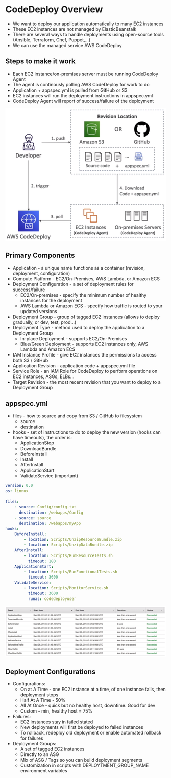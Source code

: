 # CodeDeploy Overview

- We want to deploy our application automatically to many EC2 instances
- These EC2 instances are not managed by ElasticBeanstalk
- There are several ways to handle deployments using open-source tools (Ansible, Terraform, Chef, Puppet,...)
- We can use the managed service AWS CodeDeploy

## Steps to make it work

- Each EC2 instance/on-premises server must be running CodeDeploy Agent
- The agent is continously polling AWS CodeDeploy for work to do
- Application + appspec.yml is pulled from GitHub or S3
- EC2 instances will run the deployment instructions in appspec.yml
- CodeDeploy Agent will report of success/failure of the deployment

![](img/2022-04-21-09-09-15.png)

## Primary Components

- Application - a unique name functions as a container (revision, deployment, configuration)
- Compute Platform - EC2/On-Premises, AWS Lambda, or Amazon ECS
- Deployment Configuration - a set of deployment rules for success/failure
    - EC2/On-premises - specify the minimum number of healthy instances for the deployment
    - AWS Lambda or Amazon ECS - specify how traffic is routed to your updated versions
- Deployment Group - group of tagged EC2 instances (allows to deploy gradually, or dev, test, prod...)
- Deployment Type - method used to deploy the application to a Deployment Group
    - In-place Deployment - supports EC2/On-Premises
    - Blue/Green Deployment - supports EC2 instances only, AWS Lambda and Amazon ECS
- IAM Instance Profile - give EC2 instances the permissions to access both S3 / GitHub
- Application Revision - application code + appspec.yml file
- Service Role - an IAM Role for CodeDeploy to perform operations on EC2 instances, ASGs, ELBs...
- Target Revision - the most recent revision that you want to deploy to a Deployment Group

## appspec.yml

- files - how to source and copy from S3 / GitHub to filesystem
    - source
    - destination
- hooks - set of instructions to do to deploy the new version (hooks can have timeouts), the order is:
    - ApplicationStop
    - DownloadBundle
    - BeforeInstall
    - Install
    - AfterInstall
    - ApplicationStart
    - ValidateService (important)

```yml
version: 0.0
os: linnux

files:
    - source: Config/config.txt
      destination: /webapps/Config
    - source: source
      destination: /webapps/myApp
hooks:
    BeforeInstall:
        - location: Scripts/UnzipResourceBundle.zip
        - location: Scripts/UnzipDataBundle.zip
    AfterInstall:
        - location: Scripts/RunResourceTests.sh
          timeout: 180
    ApplicationStart:
        - location: Scripts/RunFunctionalTests.sh
          timeout: 3600
    ValidateService:
        - location: Scripts/MonitorService.sh
          timeout: 3600
          runas: codedeployuser
```

![](img/2022-04-21-09-18-00.png)

## Deployment Configurations

- Configurations:
    - On at A Time - one EC2 instance at a time, of one instance fails, then deployment stops
    - Half At A Time - 50%
    - All At Once - quick but no healthy host, downtime. Good for dev
    - Custom - min, healthy host = 75%
- Failures:
    - EC2 instances stay in failed stated
    - New deployments will first be deployed to failed instances
    - To rollback, redeploy old deployment or enable automated rollback for failures
- Deployment Groups:
    - A set of tagged EC2 instances
    - Directly to an ASG
    - Mix of ASG / Tags so you can build deployment segments
    - Customization in scripts with DEPLOYTMENT_GROUP_NAME environment variables